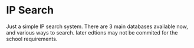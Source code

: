 # IP Search
Just a simple IP search system.
There are 3 main databases available now, and various ways to search.
later edtions may not be commited for the school requirements.
